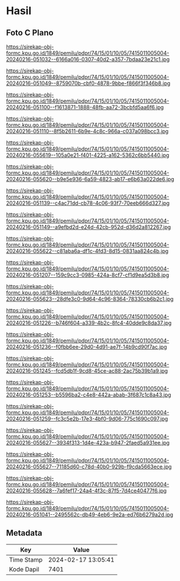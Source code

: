 # Hasil

## Foto C Plano

https://sirekap-obj-formc.kpu.go.id/1849/pemilu/pdpr/74/15/01/10/05/7415011005004-20240216-051032--6166a016-0307-40d2-a357-7bdaa23e21c1.jpg

https://sirekap-obj-formc.kpu.go.id/1849/pemilu/pdpr/74/15/01/10/05/7415011005004-20240216-051049--8759070b-cbf0-4878-9bbe-f866f3f346b8.jpg

https://sirekap-obj-formc.kpu.go.id/1849/pemilu/pdpr/74/15/01/10/05/7415011005004-20240216-051100--f1613871-1888-48fb-aa72-3bcbfd5aa6f6.jpg

https://sirekap-obj-formc.kpu.go.id/1849/pemilu/pdpr/74/15/01/10/05/7415011005004-20240216-051110--8f5b2611-6b9e-4c8c-966a-c037a098bcc3.jpg

https://sirekap-obj-formc.kpu.go.id/1849/pemilu/pdpr/74/15/01/10/05/7415011005004-20240216-055619--105a0e21-f401-4225-a162-5362c6bb5440.jpg

https://sirekap-obj-formc.kpu.go.id/1849/pemilu/pdpr/74/15/01/10/05/7415011005004-20240216-055620--b9e5e936-6a59-4823-ab17-e6b63a022de6.jpg

https://sirekap-obj-formc.kpu.go.id/1849/pemilu/pdpr/74/15/01/10/05/7415011005004-20240216-051139--c4ac71dd-cb78-4c06-93f7-70eeb666d327.jpg

https://sirekap-obj-formc.kpu.go.id/1849/pemilu/pdpr/74/15/01/10/05/7415011005004-20240216-051149--a9efbd2d-e24d-42cb-952d-d36d2a812267.jpg

https://sirekap-obj-formc.kpu.go.id/1849/pemilu/pdpr/74/15/01/10/05/7415011005004-20240216-055622--c81aba6a-df1c-4fd3-8d15-0831aa824c4b.jpg

https://sirekap-obj-formc.kpu.go.id/1849/pemilu/pdpr/74/15/01/10/05/7415011005004-20240216-051207--159c9cc3-0985-424a-8cf7-cf1d9ea5d3b8.jpg

https://sirekap-obj-formc.kpu.go.id/1849/pemilu/pdpr/74/15/01/10/05/7415011005004-20240216-055623--28dfe3c0-9d64-4c96-8364-78330cb6b2c1.jpg

https://sirekap-obj-formc.kpu.go.id/1849/pemilu/pdpr/74/15/01/10/05/7415011005004-20240216-051226--b746f604-a339-4b2c-8fc4-40dde9c8da37.jpg

https://sirekap-obj-formc.kpu.go.id/1849/pemilu/pdpr/74/15/01/10/05/7415011005004-20240216-051236--f0fbb6ee-29d0-4d91-ae7f-14b9cd90f7ac.jpg

https://sirekap-obj-formc.kpu.go.id/1849/pemilu/pdpr/74/15/01/10/05/7415011005004-20240216-051245--fcd5db1f-9cd8-45ce-ac88-2ac75b39b1a9.jpg

https://sirekap-obj-formc.kpu.go.id/1849/pemilu/pdpr/74/15/01/10/05/7415011005004-20240216-051253--b5596ba2-c4e8-442a-abab-3f687c1c8a43.jpg

https://sirekap-obj-formc.kpu.go.id/1849/pemilu/pdpr/74/15/01/10/05/7415011005004-20240216-051259--fc3c5e2b-17e3-4bf0-9d06-775c1690c097.jpg

https://sirekap-obj-formc.kpu.go.id/1849/pemilu/pdpr/74/15/01/10/05/7415011005004-20240216-055627--3934f313-1d4e-423a-b947-2faed5a931ee.jpg

https://sirekap-obj-formc.kpu.go.id/1849/pemilu/pdpr/74/15/01/10/05/7415011005004-20240216-055627--71185d60-c78d-40b0-929b-f9cda5663ece.jpg

https://sirekap-obj-formc.kpu.go.id/1849/pemilu/pdpr/74/15/01/10/05/7415011005004-20240216-055628--7a6fef17-24a4-4f3c-87f5-7d4ce40477f6.jpg

https://sirekap-obj-formc.kpu.go.id/1849/pemilu/pdpr/74/15/01/10/05/7415011005004-20240216-051041--2495562c-db49-4eb6-9e2a-ed76b6279a2d.jpg


## Metadata

| Key        | Value               |
| ---------- | ------------------- |
| Time Stamp | 2024-02-17 13:05:41 |
| Kode Dapil | 7401                |



